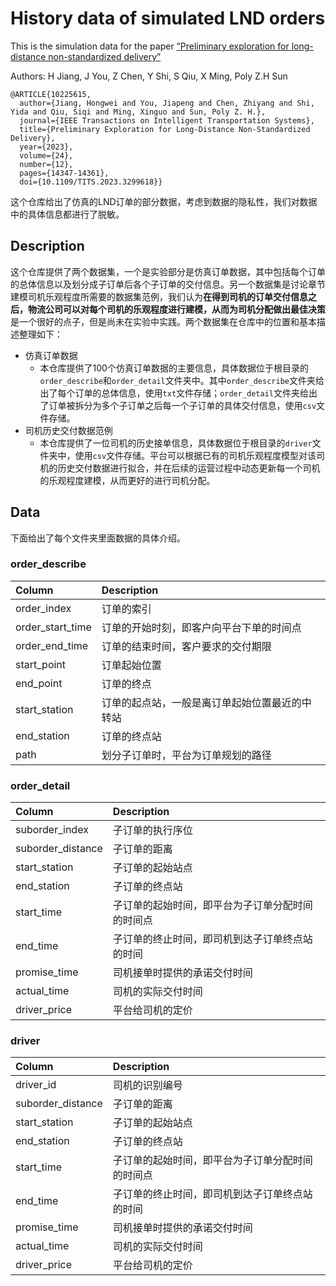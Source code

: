 # History data of simulated LND orders

This is the simulation data for the paper [“](https://www.sciencedirect.com/science/article/abs/pii/S1474034623003853)[Preliminary exploration for long-distance non-standardized delivery](https://ieeexplore.ieee.org/abstract/document/10225615)[”](https://www.sciencedirect.com/science/article/abs/pii/S1474034623003853)

Authors: H Jiang, J You, Z Chen, Y Shi, S Qiu, X Ming, Poly Z.H Sun

```
@ARTICLE{10225615,
  author={Jiang, Hongwei and You, Jiapeng and Chen, Zhiyang and Shi, Yida and Qiu, Siqi and Ming, Xinguo and Sun, Poly Z. H.},
  journal={IEEE Transactions on Intelligent Transportation Systems}, 
  title={Preliminary Exploration for Long-Distance Non-Standardized Delivery}, 
  year={2023},
  volume={24},
  number={12},
  pages={14347-14361},
  doi={10.1109/TITS.2023.3299618}}

```



这个仓库给出了仿真的LND订单的部分数据，考虑到数据的隐私性，我们对数据中的具体信息都进行了脱敏。

## Description

这个仓库提供了两个数据集，一个是实验部分是仿真订单数据，其中包括每个订单的总体信息以及划分成子订单后各个子订单的交付信息。另一个数据集是讨论章节建模司机乐观程度所需要的数据集范例，我们认为**在得到司机的订单交付信息之后，物流公司可以对每个司机的乐观程度进行建模，从而为司机分配做出最佳决策**是一个很好的点子，但是尚未在实验中实践。两个数据集在仓库中的位置和基本描述整理如下：

-  仿真订单数据
   -  本仓库提供了100个仿真订单数据的主要信息，具体数据位于根目录的`order_describe`和`order_detail`文件夹中。其中`order_describe`文件夹给出了每个订单的总体信息，使用`txt`文件存储；`order_detail`文件夹给出了订单被拆分为多个子订单之后每一个子订单的具体交付信息，使用`csv`文件存储。
-  司机历史交付数据范例
   -  本仓库提供了一位司机的历史接单信息，具体数据位于根目录的`driver`文件夹中，使用`csv`文件存储。平台可以根据已有的司机乐观程度模型对该司机的历史交付数据进行拟合，并在后续的运营过程中动态更新每一个司机的乐观程度建模，从而更好的进行司机分配。

## Data

下面给出了每个文件夹里面数据的具体介绍。

### order_describe

| Column           | Description                                    |
| :--------------- | :--------------------------------------------- |
| order_index      | 订单的索引                                     |
| order_start_time | 订单的开始时刻，即客户向平台下单的时间点       |
| order_end_time   | 订单的结束时间，客户要求的交付期限             |
| start_point      | 订单起始位置                                   |
| end_point        | 订单的终点                                     |
| start_station    | 订单的起点站，一般是离订单起始位置最近的中转站 |
| end_station      | 订单的终点站                                   |
| path             | 划分子订单时，平台为订单规划的路径             |

### order_detail

| Column            | Description                                      |
| :---------------- | :----------------------------------------------- |
| suborder_index    | 子订单的执行序位                                 |
| suborder_distance | 子订单的距离                                     |
| start_station     | 子订单的起始站点                                 |
| end_station       | 子订单的终点站                                   |
| start_time        | 子订单的起始时间，即平台为子订单分配时间的时间点 |
| end_time          | 子订单的终止时间，即司机到达子订单终点站的时间   |
| promise_time      | 司机接单时提供的承诺交付时间                     |
| actual_time       | 司机的实际交付时间                               |
| driver_price      | 平台给司机的定价                                 |

### driver

| Column            | Description                                      |
| :---------------- | :----------------------------------------------- |
| driver_id         | 司机的识别编号                                   |
| suborder_distance | 子订单的距离                                     |
| start_station     | 子订单的起始站点                                 |
| end_station       | 子订单的终点站                                   |
| start_time        | 子订单的起始时间，即平台为子订单分配时间的时间点 |
| end_time          | 子订单的终止时间，即司机到达子订单终点站的时间   |
| promise_time      | 司机接单时提供的承诺交付时间                     |
| actual_time       | 司机的实际交付时间                               |
| driver_price      | 平台给司机的定价                                 |
